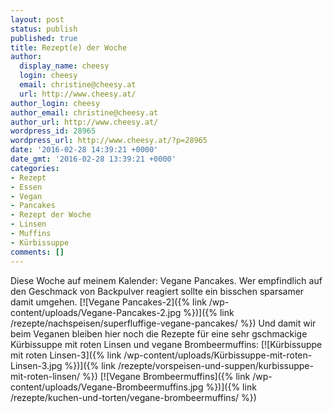 ```yaml
---
layout: post
status: publish
published: true
title: Rezept(e) der Woche
author:
  display_name: cheesy
  login: cheesy
  email: christine@cheesy.at
  url: http://www.cheesy.at/
author_login: cheesy
author_email: christine@cheesy.at
author_url: http://www.cheesy.at/
wordpress_id: 28965
wordpress_url: http://www.cheesy.at/?p=28965
date: '2016-02-28 14:39:21 +0000'
date_gmt: '2016-02-28 13:39:21 +0000'
categories:
- Rezept
- Essen
- Vegan
- Pancakes
- Rezept der Woche
- Linsen
- Muffins
- Kürbissuppe
comments: []
---
```

Diese Woche auf meinem Kalender: Vegane Pancakes. Wer empfindlich auf den Geschmack von Backpulver reagiert sollte ein bisschen sparsamer damit umgehen.
[![Vegane Pancakes-2]({% link /wp-content/uploads/Vegane-Pancakes-2.jpg %})]({% link /rezepte/nachspeisen/superfluffige-vegane-pancakes/ %})
Und damit wir beim Veganen bleiben hier noch die Rezepte für eine sehr gschmackige Kürbissuppe mit roten Linsen und vegane Brombeermuffins:
[![Kürbissuppe mit roten Linsen-3]({% link /wp-content/uploads/Kürbissuppe-mit-roten-Linsen-3.jpg %})]({% link /rezepte/vorspeisen-und-suppen/kurbissuppe-mit-roten-linsen/ %})
[![Vegane Brombeermuffins]({% link /wp-content/uploads/Vegane-Brombeermuffins.jpg %})]({% link /rezepte/kuchen-und-torten/vegane-brombeermuffins/ %})
